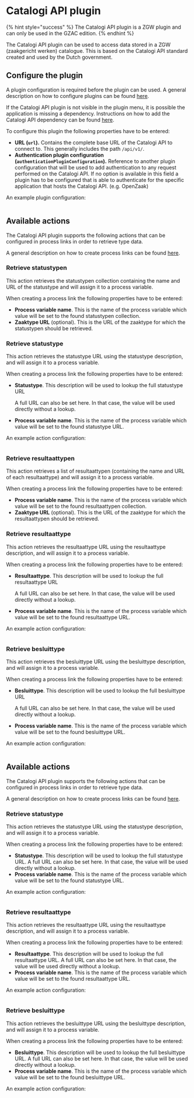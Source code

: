 # Catalogi API plugin

{% hint style="success" %}
The Catalogi API plugin is a ZGW plugin and can only be used in the GZAC edition.
{% endhint %}

The Catalogi API plugin can be used to access data stored in a ZGW (zaakgericht werken) catalogue. This is based on the Catalogi API standard created and used by the Dutch government.

## Configure the plugin

A plugin configuration is required before the plugin can be used. A general description on how to configure plugins can be found [here](broken-reference).

If the Catalogi API plugin is not visible in the plugin menu, it is possible the application is missing a dependency. Instructions on how to add the Catalogi API dependency can be found [here](../../fundamentals/getting-started/modules/zgw/catalogi-api.md).

To configure this plugin the following properties have to be entered:

* **URL (`url`).** Contains the complete base URL of the Catalogi API to connect to. This generally includes the path `/api/v1/`.
* **Authentication plugin configuration (`authenticationPluginConfiguration`).** Reference to another plugin configuration that will be used to add authentication to any request performed on the Catalogi API. If no option is available in this field a plugin has to be configured that is able to authenticate for the specific application that hosts the Catalogi API. (e.g. OpenZaak)

An example plugin configuration:&#x20;

<figure><img src="../../.gitbook/assets/configure-plugin (2).png" alt=""><figcaption></figcaption></figure>

## Available actions

The Catalogi API plugin supports the following actions that can be configured in process links in order to retrieve type data.

A general description on how to create process links can be found [here](broken-reference).

### Retrieve statustypen

This action retrieves the statustypen collection containing the name and URL of the statustype and will assign it to a process variable.

When creating a process link the following properties have to be entered:

* **Process variable name**. This is the name of the process variable which value will be set to the found statustypen collection.
* **Zaaktype URL** (optional). This is the URL of the zaaktype for which the statustypen should be retrieved.

### Retrieve statustype

This action retrieves the statustype URL using the statustype description, and will assign it to a process variable.

When creating a process link the following properties have to be entered:

*   **Statustype**. This description will be used to lookup the full statustype URL

    A full URL can also be set here. In that case, the value will be used directly without a lookup.
* **Process variable name**. This is the name of the process variable which value will be set to the found statustype URL.

An example action configuration:&#x20;

<figure><img src="../../.gitbook/assets/retrieve-statustype.png" alt=""><figcaption></figcaption></figure>

### Retrieve resultaattypen

This action retrieves a list of resultaattypen (containing the name and URL of each resultaattype) and will assign it to a process variable.

When creating a process link the following properties have to be entered:

* **Process variable name**. This is the name of the process variable which value will be set to the found resultaattypen collection.
* **Zaaktype URL** (optional). This is the URL of the zaaktype for which the resultaattypen should be retrieved.

### Retrieve resultaattype

This action retrieves the resultaattype URL using the resultaattype description, and will assign it to a process variable.

When creating a process link the following properties have to be entered:

*   **Resultaattype**. This description will be used to lookup the full resultaattype URL

    A full URL can also be set here. In that case, the value will be used directly without a lookup.
* **Process variable name**. This is the name of the process variable which value will be set to the found resultaattype URL.

An example action configuration:&#x20;

<figure><img src="../../.gitbook/assets/retrieve-resultaattype.png" alt=""><figcaption></figcaption></figure>

### Retrieve besluittype

This action retrieves the besluittype URL using the besluittype description, and will assign it to a process variable.

When creating a process link the following properties have to be entered:

*   **Besluittype**. This description will be used to lookup the full besluittype URL

    A full URL can also be set here. In that case, the value will be used directly without a lookup.
* **Process variable name**. This is the name of the process variable which value will be set to the found besluittype URL.

An example action configuration:&#x20;

<figure><img src="../../.gitbook/assets/retrieve-besluittype.png" alt=""><figcaption></figcaption></figure>

## Available actions

The Catalogi API plugin supports the following actions that can be configured in process links in order to retrieve type data.

A general description on how to create process links can be found [here](https://github.com/valtimo-platform/valtimo-documentation/blob/main/using-valtimo/plugin/create-process-link.md).

### Retrieve statustype

This action retrieves the statustype URL using the statustype description, and will assign it to a process variable.

When creating a process link the following properties have to be entered:

* **Statustype**. This description will be used to lookup the full statustype URL. A full URL can also be set here. In that case, the value will be used directly without a lookup.
* **Process variable name**. This is the name of the process variable which value will be set to the found statustype URL.

An example action configuration:&#x20;

<figure><img src="../../.gitbook/assets/retrieve-statustype.png" alt=""><figcaption></figcaption></figure>

### Retrieve resultaattype

This action retrieves the resultaattype URL using the resultaattype description, and will assign it to a process variable.

When creating a process link the following properties have to be entered:

* **Resultaattype**. This description will be used to lookup the full resultaattype URL. A full URL can also be set here. In that case, the value will be used directly without a lookup.
* **Process variable name**. This is the name of the process variable which value will be set to the found resultaattype URL.

An example action configuration:&#x20;

<figure><img src="../../.gitbook/assets/retrieve-resultaattype.png" alt=""><figcaption></figcaption></figure>

### Retrieve besluittype

This action retrieves the besluittype URL using the besluittype description, and will assign it to a process variable.

When creating a process link the following properties have to be entered:

* **Besluittype**. This description will be used to lookup the full besluittype URL. A full URL can also be set here. In that case, the value will be used directly without a lookup.
* **Process variable name**. This is the name of the process variable which value will be set to the found besluittype URL.

An example action configuration:&#x20;

<figure><img src="../../.gitbook/assets/retrieve-besluittype.png" alt=""><figcaption></figcaption></figure>
